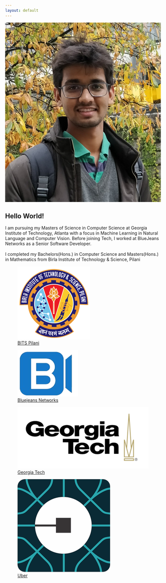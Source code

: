 ```yaml
---
layout: default
---
```


<div id="index-wrapper">
    <img class="profile-pic" src="images/me.jpeg">
    <section>
        <h1>Hello  World!</h1>
        <span>
        I am pursuing my Masters of Science in Computer Science at Georgia Institute of Technology, Atlanta with a focus in Machine Learning in Natural Language and Computer Vision. 
        Before joining Tech, I worked at BlueJeans Networks as a Senior Software Developer.
        </span>
        <br><br><span>I completed my Bachelors(Hons.) in Computer Science and Masters(Hons.) in Mathematics from Birla Institute of Technology & Science, Pilani</span>
        <div class="affiliations">
            <figure class="affiliation">
                <a href="https://www.bits-pilani.org">
                    <img src="/images/index/bits.png" />
                    <figcaption>BITS Pilani</figcaption>
                </a>
            </figure>
            <figure class="affiliation">
                <a href="https://www.bluejeans.com">
                    <img src="/images/index/bjn.png" />
                    <figcaption>Bluejeans Networks</figcaption>
                </a>
            </figure>
            <figure class="affiliation">
                <a href="https://www.gatech.edu">
                    <img src="/images/index/gatech.png" >
                    <figcaption >Georgia Tech</figcaption>
                </a>
            </figure>
            <figure class="affiliation">
                <a href="https://www.uber.com">
                    <img src="/images/index/uber.png" />
                    <figcaption>Uber</figcaption>
                </a>
            </figure>
        </div>
    </section>
</div>


